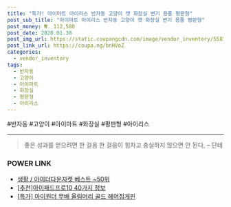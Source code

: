 ```yaml
--- 
title: "특가! 아이마트 아이리스 반자동 고양이 캣 화장실 변기 용품 평판형" 
post_sub_title: "아이마트 아이리스 반자동 고양이 캣 화장실 변기 용품 평판형" 
post_money: ₩. 112,580 
post_date: 2020.01.30 
post_img_url: https://static.coupangcdn.com/image/vendor_inventory/5587/20bc8cc237b3a634b1b77162c9189f13c1b369d004e6ca13cb4b0535c341.jpg 
post_link_url: https://coupa.ng/bnHVoZ 
categories: 
  - vendor_inventory 
tags: 
  - 반자동 
  - 고양이 
  - 아이마트 
  - 화장실 
  - 평판형 
  - 아이리스 
--- 
```

  #반자동 #고양이 #아이마트 #화장실 #평판형 #아이리스 
<hr> 

> 좋은 성과를 얻으려면 한 걸음 한 걸음이 힘차고 충실하지 않으면 안 된다, – 단테 


### POWER LINK

* <a href="https://blog.naver.com/santokki14/221780427300" target="_blank">생활 / 아이더다운자켓 베스트 ~50위</a>
* <a href="https://blog.naver.com/fasyy4321/221784610474" target="_blank">[추천]아이패드프로10 40가지 정보</a>
* <a href="https://blog.naver.com/sakai111/221790320639" target="_blank">[특가] 아이원더 무배 올림머리 골드 헤어집게핀</a>
